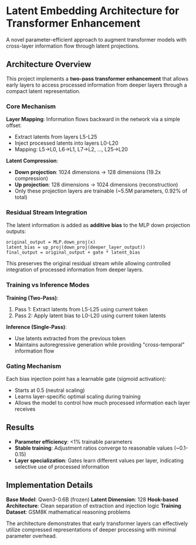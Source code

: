 # Latent Embedding Architecture for Transformer Enhancement

A novel parameter-efficient approach to augment transformer models with cross-layer information flow through latent projections.

## Architecture Overview

This project implements a **two-pass transformer enhancement** that allows early layers to access processed information from deeper layers through a compact latent representation.

### Core Mechanism

**Layer Mapping**: Information flows backward in the network via a simple offset:
- Extract latents from layers L5-L25 
- Inject processed latents into layers L0-L20
- Mapping: L5→L0, L6→L1, L7→L2, ..., L25→L20

**Latent Compression**: 
- **Down projection**: 1024 dimensions → 128 dimensions (19.2x compression)
- **Up projection**: 128 dimensions → 1024 dimensions (reconstruction)
- Only these projection layers are trainable (~5.5M parameters, 0.92% of total)

### Residual Stream Integration

The latent information is added as **additive bias** to the MLP down projection outputs:

```
original_output = MLP.down_proj(x)
latent_bias = up_proj(down_proj(deeper_layer_output))
final_output = original_output + gate * latent_bias
```

This preserves the original residual stream while allowing controlled integration of processed information from deeper layers.

### Training vs Inference Modes

**Training (Two-Pass)**:
1. Pass 1: Extract latents from L5-L25 using current token
2. Pass 2: Apply latent bias to L0-L20 using current token latents

**Inference (Single-Pass)**:
- Use latents extracted from the previous token
- Maintains autoregressive generation while providing "cross-temporal" information flow

### Gating Mechanism

Each bias injection point has a learnable gate (sigmoid activation):
- Starts at 0.5 (neutral scaling)
- Learns layer-specific optimal scaling during training
- Allows the model to control how much processed information each layer receives

## Results

- **Parameter efficiency**: <1% trainable parameters
- **Stable training**: Adjustment ratios converge to reasonable values (~0.1-0.15)
- **Layer specialization**: Gates learn different values per layer, indicating selective use of processed information

## Implementation Details

**Base Model**: Qwen3-0.6B (frozen)
**Latent Dimension**: 128
**Hook-based Architecture**: Clean separation of extraction and injection logic
**Training Dataset**: GSM8K mathematical reasoning problems

The architecture demonstrates that early transformer layers can effectively utilize compressed representations of deeper processing with minimal parameter overhead.
